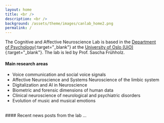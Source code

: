 ```yaml
---
layout: home
title: <br />
description: <br />      
background: /assets/theme/images/canlab_home2.png
permalink: /
---
```


The Cognitive and Affective Neuroscience Lab is based in the
[Department of Psychology](https://www.sv.uio.no/psi/english/){:target="_blank"}
at the [University of Oslo (UiO)](https://www.uio.no/english/){:target="_blank"}.
The lab is led by Prof. Sascha Frühholz.

#### Main research areas

* Voice communication and social voice signals
* Affective Neuroscience and Systems Neuroscience of the limbic system
* Digitalization and AI in Neuroscience
* Biometric and forensic dimensions of human data
* Clinical neuroscience of neurological and psychiatric disorders
* Evolution of music and musical emotions

<br />
#### Recent news posts from the lab ...
